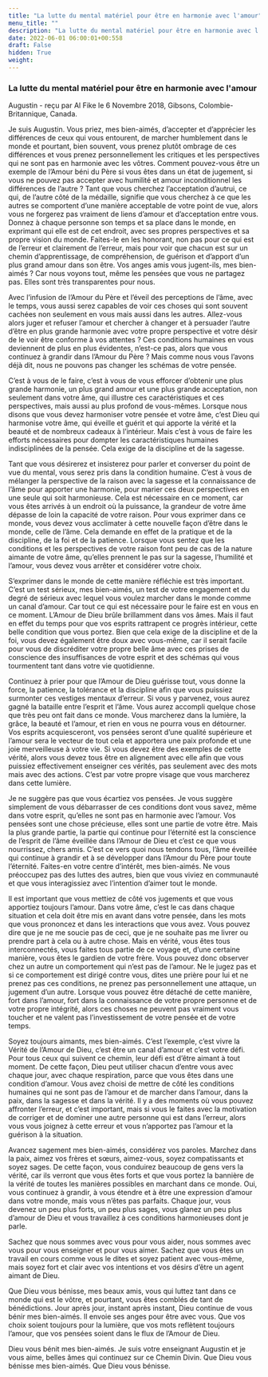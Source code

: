 ```yaml
---
title: "La lutte du mental matériel pour être en harmonie avec l'amour"
menu_title: ""
description: "La lutte du mental matériel pour être en harmonie avec l'amour"
date: 2022-06-01 06:00:01+00:558
draft: False
hidden: True
weight:
---
```

### La lutte du mental matériel pour être en harmonie avec l'amour

Augustin - reçu par Al Fike le 6 Novembre 2018, Gibsons, Colombie-Britannique, Canada.

Je suis Augustin. Vous priez, mes bien-aimés, d’accepter et d’apprécier les différences de ceux qui vous entourent, de marcher humblement dans le monde et pourtant, bien souvent, vous prenez plutôt ombrage de ces différences et vous prenez personnellement les critiques et les perspectives qui ne sont pas en harmonie avec les vôtres. Comment pouvez-vous être un exemple de l’Amour béni du Père si vous êtes dans un état de jugement, si vous ne pouvez pas accepter avec humilité et amour inconditionnel les différences de l’autre ? Tant que vous cherchez l’acceptation d’autrui, ce qui, de l’autre côté de la médaille, signifie que vous cherchez à ce que les autres se comportent d’une manière acceptable de votre point de vue, alors vous ne forgerez pas vraiment de liens d’amour et d’acceptation entre vous. Donnez à chaque personne son temps et sa place dans le monde, en exprimant qui elle est de cet endroit, avec ses propres perspectives et sa propre vision du monde. Faites-le en les honorant, non pas pour ce qui est de l’erreur et clairement de l’erreur, mais pour voir que chacun est sur un chemin d’apprentissage, de compréhension, de guérison et d’apport d’un plus grand amour dans son être. Vos anges amis vous jugent-ils, mes bien-aimés ? Car nous voyons tout, même les pensées que vous ne partagez pas. Elles sont très transparentes pour nous.

Avec l’infusion de l’Amour du Père et l’éveil des perceptions de l’âme, avec le temps, vous aussi serez capables de voir ces choses qui sont souvent cachées non seulement en vous mais aussi dans les autres. Allez-vous alors juger et refuser l’amour et chercher à changer et à persuader l’autre d’être en plus grande harmonie avec votre propre perspective et votre désir de le voir être conforme à vos attentes ? Ces conditions humaines en vous deviennent de plus en plus évidentes, n’est-ce pas, alors que vous continuez à grandir dans l’Amour du Père ? Mais comme nous vous l’avons déjà dit, nous ne pouvons pas changer les schémas de votre pensée.

C’est à vous de le faire, c’est à vous de vous efforcer d’obtenir une plus grande harmonie, un plus grand amour et une plus grande acceptation, non seulement dans votre âme, qui illustre ces caractéristiques et ces perspectives, mais aussi au plus profond de vous-mêmes. Lorsque nous disons que vous devez harmoniser votre pensée et votre âme, c’est Dieu qui harmonise votre âme, qui éveille et guérit et qui apporte la vérité et la beauté et de nombreux cadeaux à l’intérieur. Mais c’est à vous de faire les efforts nécessaires pour dompter les caractéristiques humaines indisciplinées de la pensée. Cela exige de la discipline et de la sagesse.

Tant que vous désirerez et insisterez pour parler et converser du point de vue du mental, vous serez pris dans la condition humaine. C’est à vous de mélanger la perspective de la raison avec la sagesse et la connaissance de l’âme pour apporter une harmonie, pour marier ces deux perspectives en une seule qui soit harmonieuse. Cela est nécessaire en ce moment, car vous êtes arrivés à un endroit où la puissance, la grandeur de votre âme dépasse de loin la capacité de votre raison. Pour vous exprimer dans ce monde, vous devez vous acclimater à cette nouvelle façon d’être dans le monde, celle de l’âme. Cela demande en effet de la pratique et de la discipline, de la foi et de la patience. Lorsque vous sentez que les conditions et les perspectives de votre raison font peu de cas de la nature aimante de votre âme, qu’elles prennent le pas sur la sagesse, l’humilité et l’amour, vous devez vous arrêter et considérer votre choix.

S’exprimer dans le monde de cette manière réfléchie est très important. C’est un test sérieux, mes bien-aimés, un test de votre engagement et du degré de sérieux avec lequel vous voulez marcher dans le monde comme un canal d’amour. Car tout ce qui est nécessaire pour le faire est en vous en ce moment. L’Amour de Dieu brûle brillamment dans vos âmes. Mais il faut en effet du temps pour que vos esprits rattrapent ce progrès intérieur, cette belle condition que vous portez. Bien que cela exige de la discipline et de la foi, vous devez également être doux avec vous-même, car il serait facile pour vous de discréditer votre propre belle âme avec ces prises de conscience des insuffisances de votre esprit et des schémas qui vous tourmentent tant dans votre vie quotidienne.

Continuez à prier pour que l’Amour de Dieu guérisse tout, vous donne la force, la patience, la tolérance et la discipline afin que vous puissiez surmonter ces vestiges mentaux d’erreur. Si vous y parvenez, vous aurez gagné la bataille entre l’esprit et l’âme. Vous aurez accompli quelque chose que très peu ont fait dans ce monde. Vous marcherez dans la lumière, la grâce, la beauté et l’amour, et rien en vous ne pourra vous en détourner. Vos esprits acquiesceront, vos pensées seront d’une qualité supérieure et l’amour sera le vecteur de tout cela et apportera une paix profonde et une joie merveilleuse à votre vie. Si vous devez être des exemples de cette vérité, alors vous devez tous être en alignement avec elle afin que vous puissiez effectivement enseigner ces vérités, pas seulement avec des mots mais avec des actions. C’est par votre propre visage que vous marcherez dans cette lumière.

Je ne suggère pas que vous écartiez vos pensées. Je vous suggère simplement de vous débarrasser de ces conditions dont vous savez, même dans votre esprit, qu’elles ne sont pas en harmonie avec l’amour. Vos pensées sont une chose précieuse, elles sont une partie de votre être. Mais la plus grande partie, la partie qui continue pour l’éternité est la conscience de l’esprit de l’âme éveillée dans l’Amour de Dieu et c’est ce que vous nourrissez, chers amis. C’est ce vers quoi nous tendons tous, l’âme éveillée qui continue à grandir et à se développer dans l’Amour du Père pour toute l’éternité. Faites-en votre centre d’intérêt, mes bien-aimés. Ne vous préoccupez pas des luttes des autres, bien que vous viviez en communauté et que vous interagissiez avec l’intention d’aimer tout le monde.

Il est important que vous mettiez de côté vos jugements et que vous apportiez toujours l’amour. Dans votre âme, c’est le cas dans chaque situation et cela doit être mis en avant dans votre pensée, dans les mots que vous prononcez et dans les interactions que vous avez. Vous pouvez dire que je ne me soucie pas de ceci, que je ne souhaite pas me livrer ou prendre part à cela ou à autre chose. Mais en vérité, vous êtes tous interconnectés, vous faites tous partie de ce voyage et, d’une certaine manière, vous êtes le gardien de votre frère. Vous pouvez donc observer chez un autre un comportement qui n’est pas de l’amour. Ne le jugez pas et si ce comportement est dirigé contre vous, dites une prière pour lui et ne prenez pas ces conditions, ne prenez pas personnellement une attaque, un jugement d’un autre. Lorsque vous pouvez être détaché de cette manière, fort dans l’amour, fort dans la connaissance de votre propre personne et de votre propre intégrité, alors ces choses ne peuvent pas vraiment vous toucher et ne valent pas l’investissement de votre pensée et de votre temps.

Soyez toujours aimants, mes bien-aimés. C’est l’exemple, c’est vivre la Vérité de l’Amour de Dieu, c’est être un canal d’amour et c’est votre défi. Pour tous ceux qui suivent ce chemin, leur défi est d’être aimant à tout moment. De cette façon, Dieu peut utiliser chacun d’entre vous avec chaque jour, avec chaque respiration, parce que vous êtes dans une condition d’amour. Vous avez choisi de mettre de côté les conditions humaines qui ne sont pas de l’amour et de marcher dans l’amour, dans la paix, dans la sagesse et dans la vérité. Il y a des moments où vous pouvez affronter l’erreur, et c’est important, mais si vous le faites avec la motivation de corriger et de dominer une autre personne qui est dans l’erreur, alors vous vous joignez à cette erreur et vous n’apportez pas l’amour et la guérison à la situation.

Avancez sagement mes bien-aimés, considérez vos paroles. Marchez dans la paix, aimez vos frères et sœurs, aimez-vous, soyez compatissants et soyez sages. De cette façon, vous conduirez beaucoup de gens vers la vérité, car ils verront que vous êtes forts et que vous portez la bannière de la vérité de toutes les manières possibles en marchant dans ce monde. Oui, vous continuez à grandir, à vous étendre et à être une expression d’amour dans votre monde, mais vous n’êtes pas parfaits. Chaque jour, vous devenez un peu plus forts, un peu plus sages, vous glanez un peu plus d’amour de Dieu et vous travaillez à ces conditions harmonieuses dont je parle.

Sachez que nous sommes avec vous pour vous aider, nous sommes avec vous pour vous enseigner et pour vous aimer. Sachez que vous êtes un travail en cours comme vous le dites et soyez patient avec vous-même, mais soyez fort et clair avec vos intentions et vos désirs d’être un agent aimant de Dieu.

Que Dieu vous bénisse, mes beaux amis, vous qui luttez tant dans ce monde qui est le vôtre, et pourtant, vous êtes comblés de tant de bénédictions. Jour après jour, instant après instant, Dieu continue de vous bénir mes bien-aimés. Il envoie ses anges pour être avec vous. Que vos choix soient toujours pour la lumière, que vos mots reflètent toujours l’amour, que vos pensées soient dans le flux de l’Amour de Dieu.

Dieu vous bénit mes bien-aimés. Je suis votre enseignant Augustin et je vous aime, belles âmes qui continuez sur ce Chemin Divin. Que Dieu vous bénisse mes bien-aimés. Que Dieu vous bénisse.
